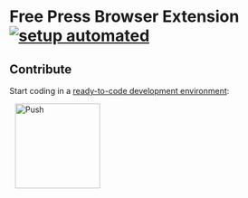 # Free Press Browser Extension [![setup automated](https://img.shields.io/badge/Gitpod-ready_to_code-blue?logo=gitpod)](https://gitpod.io/from-referrer/)

## Contribute

Start coding in a [ready-to-code development environment](https://www.gitpod.io):

<a href="https://gitpod.io/from-referrer/" style="padding: 10px;">
    <img src="https://gitpod.io/button/open-in-gitpod.svg" width="150" alt="Push" align="center">
</a>
